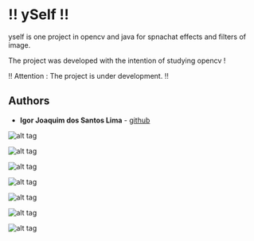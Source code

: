# !! ySelf !!

yself is one project in opencv and java for spnachat effects and filters of image.

The project was developed with the intention of studying opencv !

!! Attention : The project is under development. !!

## Authors

* **Igor Joaquim dos Santos Lima** - [github](https://github.com/igor036)

![alt tag](https://github.com/igor036/ySelf/tree/master/screenshot/mainWindow.png "Main window.")

![alt tag](https://github.com/igor036/ySelf/tree/master/screenshot/filters.png "Filters.")

![alt tag](https://github.com/igor036/ySelf/tree/master/screenshot/options.png "Options.")

![alt tag](https://github.com/igor036/ySelf/tree/master/screenshot/masks.png "Masks.")

![alt tag](https://github.com/igor036/ySelf/tree/master/screenshot/glasses1.png "Glasses.")

![alt tag](https://github.com/igor036/ySelf/tree/master/screenshot/dog.png "Dog.")

![alt tag](https://github.com/igor036/ySelf/tree/master/screenshot/dogAndGlasses.pngg "Dog + Glasses.")
